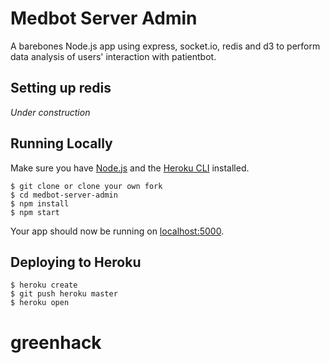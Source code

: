 # Medbot Server Admin

A barebones Node.js app using express, socket.io, redis and d3 to perform data
analysis of users' interaction with patientbot.

## Setting up redis

*Under construction*

## Running Locally

Make sure you have [Node.js](http://nodejs.org/) and the [Heroku CLI](https://cli.heroku.com/) installed.

```
$ git clone or clone your own fork
$ cd medbot-server-admin
$ npm install
$ npm start
```

Your app should now be running on [localhost:5000](http://localhost:5000/).

## Deploying to Heroku

```
$ heroku create
$ git push heroku master
$ heroku open
```
# greenhack
